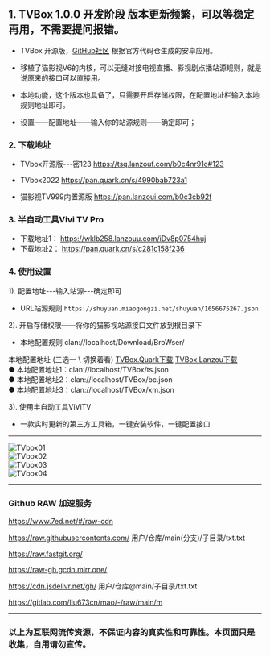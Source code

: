 ## 1. TVBox 1.0.0 开发阶段 版本更新频繁，可以等稳定再用，不需要提问报错。 

- TVBox 开源版，[GitHub社区](https://github.com/CatVodTVOfficial/TVBoxOSC) 根据官方代码仓生成的安卓应用。

- 移植了猫影视V6的内核，可以无缝对接电视直播、影视剧点播站源规则，就是说原来的接口可以直接用。

- 本地功能，这个版本也具备了，只需要开启存储权限，在配置地址栏输入本地规则地址即可。

- 设置——配置地址——输入你的站源规则——确定即可；

### 2. 下载地址

 - TVbox开源版---密123  https://tsq.lanzouf.com/b0c4nr91c#123  

 - TVbox2022 https://pan.quark.cn/s/4990bab723a1

 - 猫影视TV999内置源版  https://pan.lanzoui.com/b0c3cb92f  

### 3. 半自动工具Vivi TV Pro  

- 下载地址1： https://wklb258.lanzouu.com/iDv8p0754huj  
- 下载地址2： https://pan.quark.cn/s/c281c158f236  

### 4. 使用设置  

1). 配置地址---输入站源---确定即可  
- URL站源规则 `https://shuyuan.miaogongzi.net/shuyuan/1656675267.json`

2). 开启存储权限——将你的猫影视站源接口文件放到根目录下  
- 本地配置规则 clan://localhost/Download/BroWser/   

本地配置地址 (三选一 \ 切换着看) [TVBox.Quark下载](https://pan.quark.cn/s/ac29d8ad60ed) [TVBox.Lanzou下载](https://melor.lanzoub.com/irfJ1071czne)    
● 本地配置地址1：clan://localhost/TVBox/ts.json    
● 本地配置地址2：clan://localhost/TVBox/bc.json   
● 本地配置地址3：clan://localhost/TVBox/xm.json   

3). 使用半自动工具ViViTV  
- 一款实时更新的第三方工具箱，一键安装软件，一键配置接口   

--------
![TVbox01](https://liu673cn.github.io/mao/sub/TVbox/TVbox01.jpg) <br />
![TVbox02](https://liu673cn.github.io/mao/sub/TVbox/TVbox02.jpg) <br />
![TVbox03](https://liu673cn.github.io/mao/sub/TVbox/TVbox03.jpg) <br />
![TVbox04](https://liu673cn.github.io/mao/sub/TVbox/TVbox04.jpg) <br />

--------

### Github RAW 加速服务
https://www.7ed.net/#/raw-cdn

https://raw.githubusercontents.com/   用户/仓库/main(分支)/子目录/txt.txt

https://raw.fastgit.org/

https://raw-gh.gcdn.mirr.one/

https://cdn.jsdelivr.net/gh/ 用户/仓库@main/子目录/txt.txt

https://gitlab.com/liu673cn/mao/-/raw/main/m

--------
### 以上为互联网流传资源，不保证内容的真实性和可靠性。本页面只是收集，自用请勿宣传。

